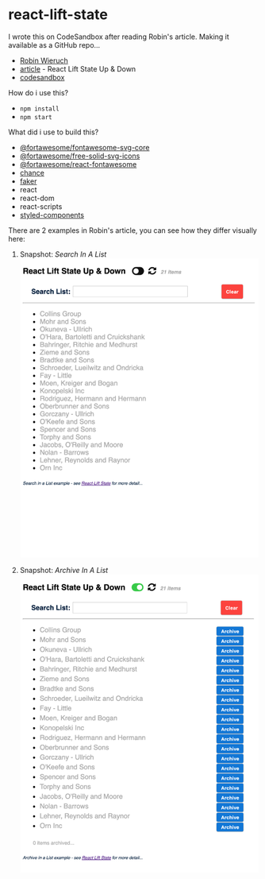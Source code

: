 # react-lift-state

I wrote this on CodeSandbox after reading Robin's article.  Making it available as a GitHub repo...

- [Robin Wieruch][rw-about]
- [article][rw-article] - React Lift State Up & Down
- [codesandbox][code-sandbox]

How do i use this?

- `npm install`
- `npm start`

What did i use to build this?

- [@fortawesome/fontawesome-svg-core][fa-core]
- [@fortawesome/free-solid-svg-icons][fa-solid]
- [@fortawesome/react-fontawesome][fa-react]
- [chance][chance-js]
- [faker][faker-js]
- react
- react-dom
- react-scripts
- [styled-components][styled-eh]
    
There are 2 examples in Robin's article, you can see how they differ visually here:

1. Snapshot:  _Search In A List_
![search][img-search]

2. Snapshot:  _Archive In A List_
![archive][img-archive]








[img-archive]: images/ArchiveInList.png
[img-search]: images/SearchInList.png
[rw-about]: https://www.robinwieruch.de/about/
[rw-article]: https://www.robinwieruch.de/react-lift-state/
[code-sandbox]: https://codesandbox.io/s/react-lift-state-up-down-7g7ym

[chance-js]: https://chancejs.com/
[faker-js]: https://github.com/marak/Faker.js/
[fa-core]: https://fontawesome.com/how-to-use/on-the-web/advanced/svg-javascript-core
[fa-solid]: https://www.npmjs.com/package/@fortawesome/free-solid-svg-icons
[fa-react]: https://github.com/FortAwesome/react-fontawesome
[styled-eh]: https://www.styled-components.com/
